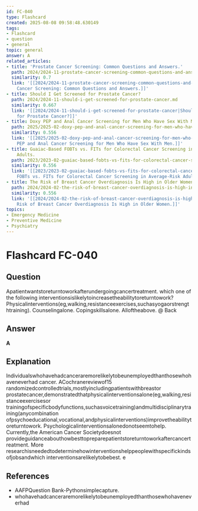 ```yaml
---
id: FC-040
type: Flashcard
created: 2025-08-08 09:58:48.630149
tags:
- Flashcard
- question
- general
topic: general
answer: A
related_articles:
- title: 'Prostate Cancer Screening: Common Questions and Answers.'
  path: 2024/2024-11-prostate-cancer-screening-common-questions-and-answers.md
  similarity: 0.7
  link: '[[2024/2024-11-prostate-cancer-screening-common-questions-and-answers|Prostate
    Cancer Screening: Common Questions and Answers.]]'
- title: Should I Get Screened for Prostate Cancer?
  path: 2024/2024-11-should-i-get-screened-for-prostate-cancer.md
  similarity: 0.667
  link: '[[2024/2024-11-should-i-get-screened-for-prostate-cancer|Should I Get Screened
    for Prostate Cancer?]]'
- title: Doxy PEP and Anal Cancer Screening for Men Who Have Sex With Men.
  path: 2025/2025-02-doxy-pep-and-anal-cancer-screening-for-men-who-have-sex-with.md
  similarity: 0.556
  link: '[[2025/2025-02-doxy-pep-and-anal-cancer-screening-for-men-who-have-sex-with|Doxy
    PEP and Anal Cancer Screening for Men Who Have Sex With Men.]]'
- title: Guaiac-Based FOBTs vs. FITs for Colorectal Cancer Screening in Average-Risk
    Adults.
  path: 2023/2023-02-guaiac-based-fobts-vs-fits-for-colorectal-cancer-screening-i.md
  similarity: 0.556
  link: '[[2023/2023-02-guaiac-based-fobts-vs-fits-for-colorectal-cancer-screening-i|Guaiac-Based
    FOBTs vs. FITs for Colorectal Cancer Screening in Average-Risk Adults.]]'
- title: The Risk of Breast Cancer Overdiagnosis Is High in Older Women.
  path: 2024/2024-02-the-risk-of-breast-cancer-overdiagnosis-is-high-in-older-wom.md
  similarity: 0.556
  link: '[[2024/2024-02-the-risk-of-breast-cancer-overdiagnosis-is-high-in-older-wom|The
    Risk of Breast Cancer Overdiagnosis Is High in Older Women.]]'
topics:
- Emergency Medicine
- Preventive Medicine
- Psychiatry
---
```


# Flashcard FC-040

## Question

Apatientwantstoreturntoworkafterundergoingcancertreatment. which one of the following interventionsislikelytoincreasetheabilitytoreturntowork? Physicalinterventions(eg,walking,resistanceexercises,suchasyogaorstrengthtraining). Counselingalone. Copingskillsalone. Alloftheabove. @ Back

## Answer

**A**

## Explanation

Individualswhohavehadcanceraremorelikelytobeunemployedthanthosewhohaveneverhad cancer. ACochranereviewof15 randomizedcontrolledtrials,mostlyincludingpatientswithbreastor prostatecancer,demonstratedthatphysicalinterventionsalone(eg,walking,resistanceexercisesor trainingofspecificbodyfunctions,suchasvoicetraining)andmultidisciplinarytraining(anycombination ofpsychoeducational,vocational,andphysicalinterventions)improvetheabilitytoreturntowork. Psychologicalinterventionsalonedonotseemtohelp. Currently,the American Cancer Societydoesnot provideguidanceabouthowbesttopreparepatientstoreturntoworkaftercancertreatment. More researchisneededtodeterminehowinterventionshelppeoplewithspecifickindsofjobsandwhich interventionsarelikelytobebest. e

## References

- AAFPQuestion Bank-Pythonsimplecapture.
- whohavehadcanceraremorelikelytobeunemployedthanthosewhohaveneverhad


